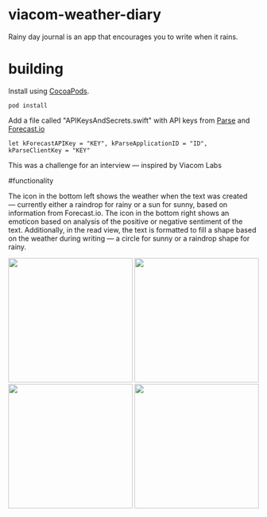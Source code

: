 # viacom-weather-diary

Rainy day journal is an app that encourages you to write when it rains.  

# building

Install using [CocoaPods](http://cocoapods.org).  

``` pod install ```

Add a file called "APIKeysAndSecrets.swift" with API keys from [Parse](http://www.parse.com) and [Forecast.io](http://forecast.io)

```let kForecastAPIKey = "KEY", kParseApplicationID = "ID", kParseClientKey = "KEY"```

This was a challenge for an interview — inspired by Viacom Labs

#functionality

The icon in the bottom left shows the weather when the text was created — currently either a raindrop for rainy or a sun for sunny, based on information from Forecast.io.  The icon in the bottom right shows an emoticon based on analysis of the positive or negative sentiment of the text.  Additionally, in the read view, the text is formatted to fill a shape based on the weather during writing — a circle for sunny or a raindrop shape for rainy.

<img src="https://github.com/harquail/viacom-weather-diary/blob/master/screenshots/iOS%20Simulator%20Screen%20Shot%20Jul%2027%2C%202015%2C%209.13.05%20PM.png" width="250"></img>
<img src="https://github.com/harquail/viacom-weather-diary/blob/master/screenshots/iOS%20Simulator%20Screen%20Shot%20Jul%2027%2C%202015%2C%209.13.16%20PM.png" width="250"></img>
<img src="https://github.com/harquail/viacom-weather-diary/blob/master/screenshots/iOS%20Simulator%20Screen%20Shot%20Jul%2027%2C%202015%2C%207.11.00%20PM.png" width="250"></img>
<img src="https://github.com/harquail/viacom-weather-diary/blob/master/screenshots/iOS%20Simulator%20Screen%20Shot%20Jul%2027%2C%202015%2C%207.10.54%20PM.png" width="250"></img>

